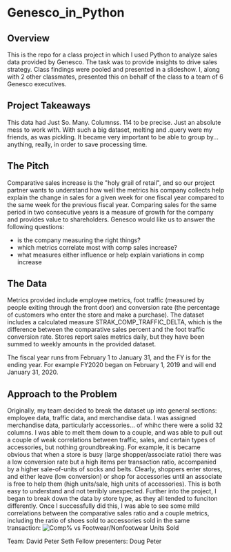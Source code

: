 # Genesco_in_Python
## Overview
This is the repo for a class project in which I used Python to analyze sales data provided by Genesco. The task was to provide insights to drive sales strategy. Class findings were pooled and presented in a slideshow. I, along with 2 other classmates, presented this on behalf of the class to a team of 6 Genesco executives. 

## Project Takeaways
This data had Just So. Many. Columnss. 114 to be precise. Just an absolute mess to work with. With such a big dataset, melting and .query were my friends, as was pickling. It became very important to be able to group by... anything, really, in order to save processing time. 
## The Pitch
Comparative sales increase is the "holy grail of retail", and so our project partner wants to understand how well the metrics his company collects help explain the change in sales for a given week for one fiscal year compared to the same week for the previous fiscal year. Comparing sales for the same period in two consecutive years is a measure of growth for the company and provides value to shareholders.
Genesco would like us to answer the following questions:
- is the company measuring the right things?
- which metrics correlate most with comp sales increase?
- what measures either influence or help explain variations in comp increase

## The Data 
Metrics provided include employee metrics, foot traffic (measured by people exiting through the front door) and conversion rate (the percentage of customers who enter the store and make a purchase). The dataset includes a calculated measure STRAK_COMP_TRAFFIC_DELTA, which is the difference between the comparative sales percent and the foot traffic conversion rate. 
Stores report sales metrics daily, but they have been summed to weekly amounts in the provided dataset.

The fiscal year runs from February 1 to January 31, and the FY is for the ending year. For example FY2020 began on February 1, 2019 and will end January 31, 2020.
## Approach to the Problem
Originally, my team decided to break the dataset up into general sections: employee data, traffic data, and merchandise data. I was assigned merchandise data, particularly accessories... of whihc there were a solid 32 columns. I was able to melt them down to a couple, and was able to pull out a couple of weak correlations between traffic, sales, and certain types of accessories, but nothing groundbreaking. For example, it is became obvious that when a store is busy (large shopper/associate ratio) there was a low conversion rate but a high items per transaction ratio, accompanied by a higher sale-of-units of socks and belts. Clearly, shoppers enter stores, and either leave (low conversion) or shop for accessories until an associate is free to help them (high units/sale, high units of accessories). This is both easy to understand and not terribly unexpected. Further into the project, I began to break down the data by store type, as they all tended to funciton differently. Once I successfully did this, I was able to see some mild correlations between the comparative sales ratio and a couple metrics, including the ratio of shoes sold to accessories sold in the same transaction:
![Comp% vs Footwear/Nonfootwear Units Sold](https://user-images.githubusercontent.com/52726447/69393986-4fb84b00-0ca0-11ea-93b3-a9e73e33c2d4.png)

Team:
David
Peter
Seth
Fellow presenters:
Doug
Peter
